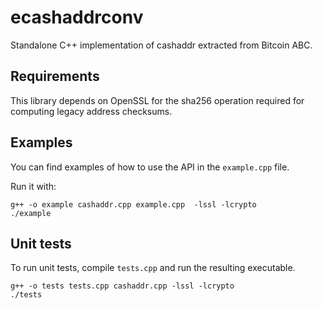 # ecashaddrconv
Standalone C++ implementation of cashaddr extracted from Bitcoin ABC.

## Requirements
This library depends on OpenSSL for the sha256 operation required for computing legacy address checksums.

## Examples
You can find examples of how to use the API in the `example.cpp` file.

Run it with:
    
    g++ -o example cashaddr.cpp example.cpp  -lssl -lcrypto
    ./example


## Unit tests

To run unit tests, compile `tests.cpp` and run the resulting executable.
 
    g++ -o tests tests.cpp cashaddr.cpp -lssl -lcrypto
    ./tests

